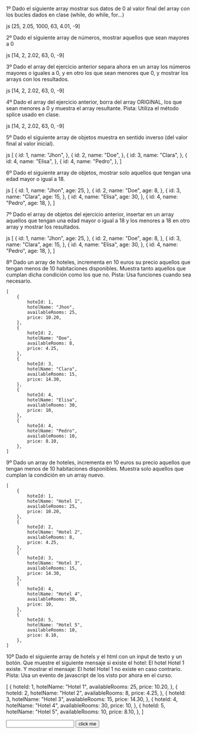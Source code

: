 1º Dado el siguiente array mostrar sus datos de 0 al valor final del array con los bucles dados en clase (while,
do while, for...)

js [25, 2.05, 1000, 63, 4.01, -9]

2º Dado el siguiente array de números, mostrar aquellos que sean mayores a 0

js [14, 2, 2.02, 63, 0, -9]

3º Dado el array del ejercicio anterior separa ahora en un array los números mayores o iguales a 0, y en otro
los que sean menores que 0, y mostrar los arrays con los resultados.

js [14, 2, 2.02, 63, 0, -9]

4º Dado el array del ejercicio anterior, borra del array ORIGINAL, los que sean menores a 0 y muestra el array
resultante. Pista: Utiliza el método splice usado en clase.

js [14, 2, 2.02, 63, 0, -9]

5º Dado el siguiente array de objetos muestra en sentido inverso (del valor final al valor inicial).

js 
    [ 
        { id: 1, name: "Jhon", }, 
        { id: 2, name: "Doe", }, 
        { id: 3, name: "Clara", }, 
        { id: 4, name: "Elisa", }, 
        { id: 4, name: "Pedro", }, 
    ]

6º Dado el siguiente array de objetos, mostrar solo aquellos que tengan una edad mayor o igual a 18.

js 
    [ 
        { id: 1, name: "Jhon", age: 25, }, 
        { id: 2, name: "Doe", age: 8, }, 
        { id: 3, name: "Clara", age: 15, }, 
        { id: 4, name: "Elisa", age: 30, }, 
        { id: 4, name: "Pedro", age: 18, }, 
    ]

7º Dado el array de objetos del ejercicio anterior, insertar en un array aquellos que tengan una edad mayor o
igual a 18 y los menores a 18 en otro array y mostrar los resultados.

js 
    [ 
        { id: 1, name: "Jhon", age: 25, }, 
        { id: 2, name: "Doe", age: 8, }, 
        { id: 3, name: "Clara", age: 15, }, 
        { id: 4, name: "Elisa", age: 30, }, 
        { id: 4, name: "Pedro", age: 18, }, 
    ]

8º Dado un array de hoteles, incrementa en 10 euros su precio aquellos que tengan menos de 10 habitaciones
disponibles. Muestra tanto aquellos que cumplan dicha condición como los que no.
Pista: Usa funciones cuando sea necesario.

    [
        {
            hoteId: 1,
            hotelName: "Jhon",
            availableRooms: 25,
            price: 10.20,
        },
        {
            hoteId: 2,
            hotelName: "Doe",
            availableRooms: 8,
            price: 4.25,
        },
        {
            hoteId: 3,
            hotelName: "Clara",
            availableRooms: 15,
            price: 14.30,
        },
        {
            hoteId: 4,
            hotelName: "Elisa",
            availableRooms: 30,
            price: 10,
        },
        {
            hoteId: 4,
            hotelName: "Pedro",
            availableRooms: 10,
            price: 8.10,
        },
    ]

9º Dado un array de hoteles, incrementa en 10 euros su precio aquellos que tengan menos de 10 habitaciones
disponibles. Muestra solo aquellos que cumplan la condición en un array nuevo.

    [
        {
            hoteId: 1,
            hotelName: "Hotel 1",
            availableRooms: 25,
            price: 10.20,
        },
        {
            hoteId: 2,
            hotelName: "Hotel 2",
            availableRooms: 8,
            price: 4.25,
        },
        {
            hoteId: 3,
            hotelName: "Hotel 3",
            availableRooms: 15,
            price: 14.30,
        },
        {
            hoteId: 4,
            hotelName: "Hotel 4",
            availableRooms: 30,
            price: 10,
        },
        {
            hoteId: 5,
            hotelName: "Hotel 5",
            availableRooms: 10,
            price: 8.10,
        },
    ]

10º Dado el siguiente array de hotels y el html con un input de texto y un botón. Que muestre el siguiente
mensaje si existe el hotel: El hotel Hotel 1 existe. Y mostrar el mensaje: El hotel Hotel 1 no existe en caso
contrario. Pista: Usa un evento de javascript de los visto por ahora en el curso.

[ 
    { 
        hoteId: 1, 
        hotelName: "Hotel 1", 
        availableRooms: 25, 
        price: 10.20, 
    }, 
    { 
        hoteId: 2, 
        hotelName: "Hotel 2", 
        availableRooms: 8, 
        price: 4.25, 
    }, 
    { 
        hoteId: 3, 
        hotelName: "Hotel 3", 
        availableRooms: 15, 
        price: 14.30, 
    }, 
    { 
        hoteId: 4, 
        hotelName: "Hotel 4",
        availableRooms: 30, 
        price: 10, 
    }, 
    { 
        hoteId: 5, 
        hotelName: "Hotel 5",
        availableRooms: 10,
        price: 8.10, 
    }, 
]

<input type="text" id="textBox">
<input type="button" id="myButton" value="click me">
